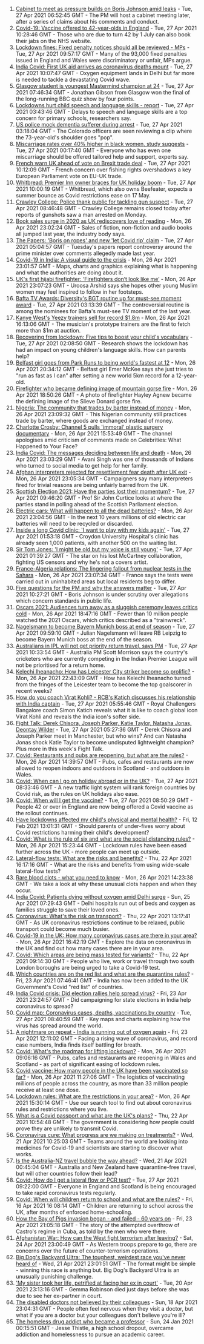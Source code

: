 1. [Cabinet to meet as pressure builds on Boris Johnson amid leaks](https://www.bbc.co.uk/news/uk-politics-56897213) - Tue, 27 Apr 2021 06:52:45 GMT - The PM will host a cabinet meeting later, after a series of claims about his comments and conduct.
2. [Covid-19: Vaccine offered to 42-year-olds in England](https://www.bbc.co.uk/news/uk-56899901) - Tue, 27 Apr 2021 10:28:46 GMT - Those who are due to turn 42 by 1 July can also book their jabs on the NHS website.
3. [Lockdown fines: Fixed penalty notices should all be reviewed - MPs](https://www.bbc.co.uk/news/uk-56890540) - Tue, 27 Apr 2021 09:57:17 GMT - Many of the 93,000 fixed penalties issued in England and Wales were discriminatory or unfair, MPs argue.
4. [India Covid: First UK aid arrives as coronavirus deaths mount](https://www.bbc.co.uk/news/world-asia-india-56898654) - Tue, 27 Apr 2021 10:07:47 GMT - Oxygen equipment lands in Delhi but far more is needed to tackle a devastating Covid wave.
5. [Glasgow student is youngest Mastermind champion at 24](https://www.bbc.co.uk/news/uk-scotland-glasgow-west-56891136) - Tue, 27 Apr 2021 07:46:34 GMT - Jonathan Gibson from Glasgow won the final of the long-running BBC quiz show by four points.
6. [Lockdowns hurt child speech and language skills - report](https://www.bbc.co.uk/news/education-56889035) - Tue, 27 Apr 2021 03:43:46 GMT - Delays to speech and language skills are a top concern for primary schools, researchers say.
7. [US police mock dementia sufferer during arrest](https://www.bbc.co.uk/news/world-us-canada-56897186) - Tue, 27 Apr 2021 03:18:04 GMT - The Colorado officers are seen reviewing a clip where the 73-year-old's shoulder goes "pop".
8. [Miscarriage rates over 40% higher in black women, study suggests](https://www.bbc.co.uk/news/health-56889861) - Tue, 27 Apr 2021 00:17:40 GMT - Everyone who has even one miscarriage should be offered tailored help and support, experts say.
9. [French warn UK ahead of vote on Brexit trade deal](https://www.bbc.co.uk/news/world-europe-56899831) - Tue, 27 Apr 2021 10:12:09 GMT - French concern over fishing rights overshadows a key European Parliament vote on EU-UK trade.
10. [Whitbread: Premier Inn owner braces for UK holiday boom](https://www.bbc.co.uk/news/business-56898843) - Tue, 27 Apr 2021 10:00:19 GMT - Whitbread, which also owns Beefeater, expects a summer bounce as Covid restrictions ease on 17 May.
11. [Crawley College: Police thank public for tackling gun suspect](https://www.bbc.co.uk/news/uk-england-sussex-56898742) - Tue, 27 Apr 2021 08:46:48 GMT - Crawley College remains closed today after reports of gunshots saw a man arrested on Monday.
12. [Book sales surge in 2020 as UK rediscovers love of reading](https://www.bbc.co.uk/news/business-56893246) - Mon, 26 Apr 2021 23:02:24 GMT - Sales of fiction, non-fiction and audio books all jumped last year, the industry body says.
13. [The Papers: 'Boris on ropes' and new 'let Covid rip' claim](https://www.bbc.co.uk/news/blogs-the-papers-56896604) - Tue, 27 Apr 2021 05:04:57 GMT - Tuesday's papers report controversy around the prime minister over comments allegedly made last year.
14. [Covid-19 in India: A visual guide to the crisis](https://www.bbc.co.uk/news/world-asia-india-56891016) - Mon, 26 Apr 2021 23:01:57 GMT - Maps, charts and graphics explaining what is happening and what the authorities are doing about it.
15. [UK's first hijabi firefighter: ‘Firefighters don’t look like me’](https://www.bbc.co.uk/news/uk-england-nottinghamshire-56846739) - Mon, 26 Apr 2021 23:07:23 GMT - Uroosa Arshid says she hopes other young Muslim women may feel inspired to follow in her footsteps.
16. [Bafta TV Awards: Diversity's BGT routine up for must-see moment award](https://www.bbc.co.uk/news/entertainment-arts-56893236) - Tue, 27 Apr 2021 03:13:39 GMT - The controversial routine is among the nominees for Bafta's must-see TV moment of the last year.
17. [Kanye West's Yeezy trainers sell for record $1.8m](https://www.bbc.co.uk/news/world-us-canada-56890758) - Mon, 26 Apr 2021 16:13:06 GMT - The musician's prototype trainers are the first to fetch more than $1m at auction.
18. [Recovering from lockdown: Five tips to boost your child's vocabulary](https://www.bbc.co.uk/news/education-56765177) - Tue, 27 Apr 2021 02:08:50 GMT - Research shows the lockdown has had an impact on young children's language skills. How can parents help?
19. [Belfast girl goes from Park Runs to being world's fastest at 12](https://www.bbc.co.uk/sport/athletics/56891059) - Mon, 26 Apr 2021 20:34:12 GMT - Belfast girl Emer McKee says she just tries to "run as fast as I can" after setting a new world 5km record for a 12-year-old.
20. [Firefighter who became defining image of mountain gorse fire](https://www.bbc.co.uk/news/uk-northern-ireland-56889779) - Mon, 26 Apr 2021 18:50:26 GMT - A photo of firefighter Hayley Agnew became the defining image of the Slieve Donard gorse fire.
21. [Nigeria: The community that trades by barter instead of money](https://www.bbc.co.uk/news/world-africa-56892765) - Mon, 26 Apr 2021 23:09:32 GMT - This Nigerian community still practices trade by barter, where goods are exchanged instead of money.
22. [Charlotte Crosby: Channel 5 pulls 'immoral' plastic surgery documentary](https://www.bbc.co.uk/news/entertainment-arts-56888856) - Mon, 26 Apr 2021 15:53:49 GMT - The channel apologises amid criticism of comments made on Celebrities: What Happened to Your Face?
23. [India Covid: The messages deciding between life and death](https://www.bbc.co.uk/news/world-asia-india-56882037) - Mon, 26 Apr 2021 23:03:29 GMT - Avani Singh was one of thousands of Indians who turned to social media to get help for her family.
24. [Afghan interpreters rejected for resettlement fear death after UK exit](https://www.bbc.co.uk/news/world-asia-56831875) - Mon, 26 Apr 2021 23:05:34 GMT - Campaigners say many interpreters fired for trivial reasons are being unfairly barred from the UK.
25. [Scottish Election 2021: Have the parties lost their momentum?](https://www.bbc.co.uk/news/uk-scotland-scotland-politics-56889344) - Tue, 27 Apr 2021 09:46:20 GMT - Prof Sir John Curtice looks at where the parties stand in polling ahead of the Scottish Parliament election.
26. [Electric cars: What will happen to all the dead batteries?](https://www.bbc.co.uk/news/business-56574779) - Mon, 26 Apr 2021 23:04:56 GMT - In the next 10 years millions of old electric car batteries will need to be recycled or discarded.
27. [Inside a long Covid clinic: 'I want to play with my kids again'](https://www.bbc.co.uk/news/health-56879203) - Tue, 27 Apr 2021 01:53:18 GMT - Croydon University Hospital's clinic has already seen 1,000 patients, with another 500 on the waiting list.
28. [Sir Tom Jones: 'I might be old but my voice is still young'](https://www.bbc.co.uk/news/entertainment-arts-56654319) - Tue, 27 Apr 2021 01:39:27 GMT - The star on his lost McCartney collaboration, fighting US censors and why he's not a covers artist.
29. [France-Algeria relations: The lingering fallout from nuclear tests in the Sahara](https://www.bbc.co.uk/news/world-africa-56799670) - Mon, 26 Apr 2021 23:07:34 GMT - France says the tests were carried out in uninhabited areas but local residents beg to differ.
30. [Five questions for the PM and why the answers matter](https://www.bbc.co.uk/news/uk-politics-56888304) - Tue, 27 Apr 2021 10:27:21 GMT - Boris Johnson is under scrutiny over allegations which concern standards in public life.
31. [Oscars 2021: Audiences turn away as a sluggish ceremony leaves critics cold](https://www.bbc.co.uk/news/entertainment-arts-56885646) - Mon, 26 Apr 2021 18:47:16 GMT - Fewer than 10 million people watched the 2021 Oscars, which critics described as a "trainwreck".
32. [Nagelsmann to become Bayern Munich boss at end of season](https://www.bbc.co.uk/sport/football/56889600) - Tue, 27 Apr 2021 09:59:10 GMT - Julian Nagelsmann will leave RB Leipzig to become Bayern Munich boss at the end of the season.
33. [Australians in IPL will not get priority return travel, says PM](https://www.bbc.co.uk/sport/cricket/56898733) - Tue, 27 Apr 2021 10:33:54 GMT - Australia PM Scott Morrison says the country's cricketers who are currently competing in the Indian Premier League will not be prioritised for a return home.
34. [Kelechi Iheanacho: How has Leicester City striker become so prolific?](https://www.bbc.co.uk/sport/football/56896457) - Mon, 26 Apr 2021 22:43:09 GMT - How has Kelechi Iheanacho turned from the fringes of the Leicester team to become the top goalscorer in recent weeks?
35. [How do you coach Virat Kohli? - RCB's Katich discusses his relationship with India captain](https://www.bbc.co.uk/sport/cricket/56849797) - Tue, 27 Apr 2021 05:55:46 GMT - Royal Challengers Bangalore coach Simon Katich reveals what it is like to coach global icon Virat Kohli and reveals the India icon's softer side.
36. [Fight Talk: Derek Chisora, Joseph Parker, Katie Taylor, Natasha Jonas, Deontay Wilder](https://www.bbc.co.uk/sport/boxing/56864936) - Tue, 27 Apr 2021 05:27:36 GMT - Derek Chisora and Joseph Parker meet in Manchester, but who wins? And can Natasha Jonas shock Katie Taylor to become undisputed lightweight champion? Plus more in this week's Fight Talk.
37. [Covid: Restaurants and pubs are reopening, but what are the rules?](https://www.bbc.co.uk/news/business-52977388) - Mon, 26 Apr 2021 14:39:57 GMT - Pubs, cafes and restaurants are now allowed to reopen indoors and outdoors in Scotland - and outdoors in Wales.
38. [Covid: When can I go on holiday abroad or in the UK?](https://www.bbc.co.uk/news/explainers-52646738) - Tue, 27 Apr 2021 08:33:46 GMT - A new traffic light system will rank foreign countries by Covid risk, as the rules on UK holidays also ease.
39. [Covid: When will I get the vaccine?](https://www.bbc.co.uk/news/health-55045639) - Tue, 27 Apr 2021 08:50:29 GMT - People 42 or over in England are now being offered a Covid vaccine as the rollout continues.
40. [Have lockdowns affected my child's physical and mental health?](https://www.bbc.co.uk/news/explainers-55936928) - Fri, 12 Feb 2021 13:01:31 GMT - Should parents of under-fives worry about Covid restrictions harming their child's development?
41. [Covid: What is the rule of six and what are the social distancing rules?](https://www.bbc.co.uk/news/uk-51506729) - Mon, 26 Apr 2021 15:23:44 GMT - Lockdown rules have been eased further across the UK - more people can meet up outside.
42. [Lateral-flow tests: What are the risks and benefits?](https://www.bbc.co.uk/news/56675624) - Thu, 22 Apr 2021 16:17:16 GMT - What are the risks and benefits from using wide-scale lateral-flow tests?
43. [Rare blood clots - what you need to know](https://www.bbc.co.uk/news/health-56674796) - Mon, 26 Apr 2021 14:23:38 GMT - We take a look at why these unusual clots happen and when they occur.
44. [India Covid: Patients dying without oxygen amid Delhi surge](https://www.bbc.co.uk/news/56876695) - Sun, 25 Apr 2021 07:29:43 GMT - Delhi hospitals run out of beds and oxygen as families struggle to save their loved ones.
45. [Coronavirus: What's the risk on transport?](https://www.bbc.co.uk/news/health-51736185) - Thu, 22 Apr 2021 13:17:41 GMT - As UK coronavirus restrictions continue to be relaxed, public transport could become much busier.
46. [Covid-19 in the UK: How many coronavirus cases are there in your area?](https://www.bbc.co.uk/news/uk-51768274) - Mon, 26 Apr 2021 16:42:19 GMT - Explore the data on coronavirus in the UK and find out how many cases there are in your area.
47. [Covid: Which areas are being mass tested for variants?](https://www.bbc.co.uk/news/explainers-54872039) - Thu, 22 Apr 2021 09:14:30 GMT - People who live, work or travel through two south London boroughs are being urged to take a Covid-19 test.
48. [Which countries are on the red list and what are the quarantine rules?](https://www.bbc.co.uk/news/explainers-52544307) - Fri, 23 Apr 2021 07:46:41 GMT - India has now been added to the UK Government's Covid "red list" of countries.
49. [India Covid crisis: Did election rallies help spread virus?](https://www.bbc.co.uk/news/56858980) - Fri, 23 Apr 2021 23:24:57 GMT - Did campaigning for state elections in India help coronavirus to spread?
50. [Covid map: Coronavirus cases, deaths, vaccinations by country](https://www.bbc.co.uk/news/world-51235105) - Tue, 27 Apr 2021 08:40:59 GMT - Key maps and charts explaining how the virus has spread around the world.
51. [A nightmare on repeat - India is running out of oxygen again](https://www.bbc.co.uk/news/uk-56841381) - Fri, 23 Apr 2021 12:11:02 GMT - Facing a rising wave of coronavirus, and record case numbers, India finds itself battling for breath.
52. [Covid: What's the roadmap for lifting lockdown?](https://www.bbc.co.uk/news/explainers-52530518) - Mon, 26 Apr 2021 09:06:16 GMT - Pubs, cafes and restaurants are reopening in Wales and Scotland - as part of significant easing of lockdown rules.
53. [Covid vaccine: How many people in the UK have been vaccinated so far?](https://www.bbc.co.uk/news/health-55274833) - Mon, 26 Apr 2021 11:27:06 GMT - The logistics of vaccinating millions of people across the country, as more than 33 million people receive at least one dose.
54. [Lockdown rules: What are the restrictions in your area?](https://www.bbc.co.uk/news/uk-54373904) - Mon, 26 Apr 2021 15:30:14 GMT - Use our search tool to find out about coronavirus rules and restrictions where you live.
55. [What is a Covid passport and what are the UK's plans?](https://www.bbc.co.uk/news/explainers-55718553) - Thu, 22 Apr 2021 10:54:48 GMT - The government is considering how people could prove they are unlikely to transmit Covid.
56. [Coronavirus cure: What progress are we making on treatments?](https://www.bbc.co.uk/news/health-52354520) - Wed, 21 Apr 2021 10:25:03 GMT - Teams around the world are looking into medicines for Covid-19 and scientists are starting to discover what works.
57. [Is the Australia-NZ travel bubble the way ahead?](https://www.bbc.co.uk/news/business-56796943) - Wed, 21 Apr 2021 00:45:04 GMT - Australia and New Zealand have quarantine-free travel, but will other countries follow their lead?
58. [Covid: How do I get a lateral flow or PCR test?](https://www.bbc.co.uk/news/health-51943612) - Tue, 27 Apr 2021 09:22:00 GMT - Everyone in England and Scotland is being encouraged to take rapid coronavirus tests regularly.
59. [Covid: When will children return to school and what are the rules?](https://www.bbc.co.uk/news/education-51643556) - Fri, 16 Apr 2021 16:08:14 GMT - Children are returning to school across the UK, after months of enforced home-schooling.
60. [How the Bay of Pigs invasion began - and failed - 60 years on](https://www.bbc.co.uk/news/world-us-canada-56808455) - Fri, 23 Apr 2021 21:05:18 GMT - The story of the attempted overthrow of Castro's regime in Cuba, as told by the men who were there.
61. [Afghanistan War: How can the West fight terrorism after leaving?](https://www.bbc.co.uk/news/world-asia-56860781) - Sat, 24 Apr 2021 23:00:49 GMT - As Western troops prepare to go, there are concerns over the future of counter-terrorism operations.
62. [Big Dog's Backyard Ultra: The toughest, weirdest race you've never heard of](https://www.bbc.co.uk/sport/56720358) - Wed, 21 Apr 2021 23:01:51 GMT - The format might be simple - winning this race is anything but. Big Dog's Backyard Ultra is an unusually punishing challenge.
63. ['My sister took her life, petrified at facing her ex in court'](https://www.bbc.co.uk/news/uk-56539465) - Tue, 20 Apr 2021 23:13:16 GMT - Gemma Robinson died just days before she was due to see her ex-partner in court.
64. [The disabled doctors not believed by their colleagues](https://www.bbc.co.uk/news/disability-56244376) - Sun, 18 Apr 2021 23:04:31 GMT - People often feel nervous when they visit a doctor, but what if you are a doctor but your colleagues don't believe you're ill?
65. [The homeless drug addict who became a professor](https://www.bbc.co.uk/news/stories-55559382) - Sun, 24 Jan 2021 00:15:51 GMT - Jesse Thistle, a high school dropout, overcame addiction and homelessness to pursue an academic career.
